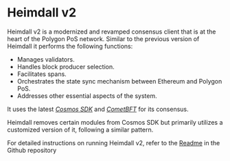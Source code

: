 # Heimdall v2

Heimdall v2 is a modernized and revamped consensus client that is at the heart of the Polygon PoS network. Similar to the previous version of Heimdall it performs the following functions:

- Manages validators.
- Handles block producer selection.
- Facilitates spans.
- Orchestrates the state sync mechanism between Ethereum and Polygon PoS.
- Addresses other essential aspects of the system.

It uses the latest [*Cosmos SDK*](https://github.com/maticnetwork/cosmos-sdk) and [*CometBFT*](https://github.com/cometbft/cometbft) for its consensus.

Heimdall removes certain modules from Cosmos SDK but primarily utilizes a customized version of it, following a similar pattern.

For detailed instructions on running Heimdall v2, refer to the [Readme](https://github.com/0xPolygon/heimdall-v2/blob/develop/README.md) in the Github repository